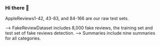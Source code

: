 ### Hi there 👋

<!--
**RSFD2021/RSFD2021** is a ✨ _special_ ✨ repository because its `README.md` (this file) appears on your GitHub profile.

Here are some ideas to get you started:

--> AppleReviews1-42, 43-83, and 84-166 are our raw test sets.
--> FakeReviewDataset includes 8,000 fake reviews, the training set and test set of fake reviews detection.
--> Summaries include nine summaries for all categories.
 
